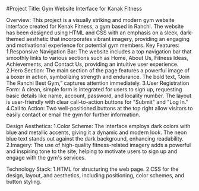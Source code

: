 #Project Title: Gym Website Interface for Kanak Fitness

Overview: This project is a visually striking and modern gym website interface created for Kenak Fitness, a gym based in Ranchi. The website has been designed using HTML and CSS with an emphasis on a sleek, dark-themed aesthetic that incorporates vibrant imagery, providing an engaging and motivational experience for potential gym members.
Key Features:
1.Responsive Navigation Bar: The website includes a top navigation bar that smoothly links to various sections such as Home, About Us, Fitness Ideas, Achievements, and Contact Us, providing an intuitive user experience.
2.Hero Section: The main section of the page features a powerful image of a boxer in action, symbolizing strength and endurance. The bold text, “Join The Ranchi Best Gym,” captures attention immediately.
3.User Registration Form: A clean, simple form is integrated for users to sign up, requesting basic details like name, account, password, and locality number. The layout is user-friendly with clear call-to-action buttons for "Submit" and "Log In."
4.Call to Action: Two well-positioned buttons at the top right allow visitors to easily contact or email the gym for further information.

Design Aesthetics:
1.Color Scheme: The interface employs dark colors with blue and metallic accents, giving it a dynamic and modern look. The neon blue text stands out against the dark background, enhancing readability.
2.Imagery: The use of high-quality fitness-related imagery adds a powerful and inspiring tone to the site, helping to motivate users to sign up and engage with the gym's services.

Technology Stack:
1.HTML for structuring the web page.
2.CSS for the design, layout, and aesthetics, including positioning, color schemes, and button styling.
